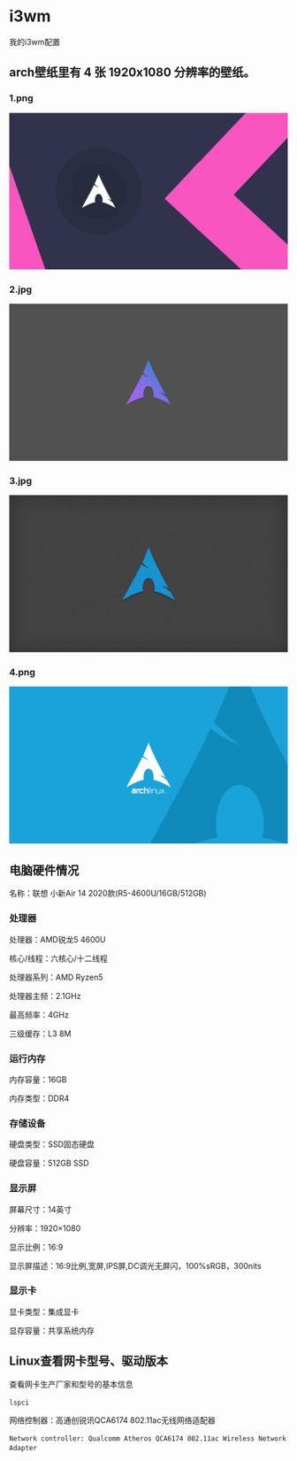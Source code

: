 # i3wm

我的i3wm配置

## arch壁纸里有 4 张 1920x1080 分辨率的壁纸。

### 1.png

![1.png](https://github.com/xiaoyunxibing/i3wm/blob/main/arch%E5%A3%81%E7%BA%B8/1.png)

### 2.jpg

![2.jpg](https://github.com/xiaoyunxibing/i3wm/blob/main/arch%E5%A3%81%E7%BA%B8/2.jpg)

### 3.jpg

![3.jpg](https://github.com/xiaoyunxibing/i3wm/blob/main/arch%E5%A3%81%E7%BA%B8/3.jpg)

### 4.png

![4.png](https://github.com/xiaoyunxibing/i3wm/blob/main/arch%E5%A3%81%E7%BA%B8/4.png)

## 电脑硬件情况

名称：联想 小新Air 14 2020款(R5-4600U/16GB/512GB)

### 处理器

处理器：AMD锐龙5 4600U

核心/线程：六核心/十二线程

处理器系列：AMD Ryzen5

处理器主频：2.1GHz

最高频率：4GHz

三级缓存：L3 8M

### 运行内存
内存容量：16GB

内存类型：DDR4

### 存储设备

硬盘类型：SSD固态硬盘

硬盘容量：512GB SSD

### 显示屏

屏幕尺寸：14英寸

分辨率：1920×1080

显示比例：16:9

显示屏描述：16:9比例,宽屏,IPS屏,DC调光无屏闪，100%sRGB，300nits

### 显示卡

显卡类型：集成显卡

显存容量：共享系统内存

## Linux查看网卡型号、驱动版本

查看网卡生产厂家和型号的基本信息 

`lspci`

网络控制器：高通创锐讯QCA6174 802.11ac无线网络适配器

`Network controller: Qualcomm Atheros QCA6174 802.11ac Wireless Network Adapter`
